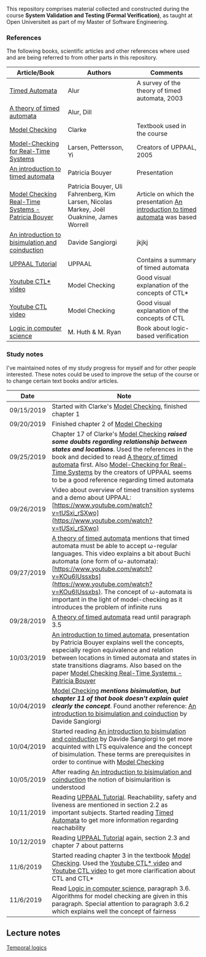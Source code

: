 
This repository comprises material collected and constructed during the course **System Validation and Testing (Formal Verification)**, as taught at Open Universiteit as part of my Master of Software Engineering.

### References

The following books, scientific articles and other references where used and are being referred to from other parts in this repository.

|Article/Book| Authors |  Comments 
|--|--|--|
[Timed Automata](https://github.com/evowilliamson/model-checking-research/blob/master/resources/Timed%20automata.pdf) | Alur | A survey of the theory of timed automata, 2003
[A theory of timed automata](https://github.com/evowilliamson/model-checking-research/blob/master/resources/A%20theory%20of%20timed%20automata.pdf) | Alur, Dill |
[Model Checking](https://github.com/evowilliamson/model-checking-research/blob/master/resources/Model-Checking%20(Personal%20digital%20copy).pdf) | Clarke | Textbook used in the course | 
 [Model-Checking for Real-Time Systems](https://github.com/evowilliamson/model-checking-research/blob/master/resources/Model-Checking%20for%20Real-Time%20Systems%20-%20Larsen%20Pettersson%20Yi.pdf) | Larsen, Pettersson, Yi | Creators of UPPAAL, 2005 |
 [An introduction to timed automata](https://github.com/evowilliamson/model-checking-research/blob/master/resources/An%20introduction%20to%20timed%20automata%20-%20Patricia%20Bouyer-Decitre.pdf) | Patricia Bouyer | Presentation |
 [Model Checking Real-Time Systems - Patricia Bouyer](https://github.com/evowilliamson/model-checking-research/blob/master/resources/Model%20Checking%20Real-Time%20Systems%20-%20Patricia%20Bouyer.pdf) | Patricia Bouyer, Uli Fahrenberg, Kim Larsen, Nicolas Markey, Joël Ouaknine, James Worrell | Article on which the presentation [An introduction to timed automata](https://github.com/evowilliamson/model-checking-research/blob/master/resources/An%20introduction%20to%20timed%20automata%20-%20Patricia%20Bouyer-Decitre.pdf) was based  |
[An introduction to bisimulation and coinduction](https://github.com/evowilliamson/model-checking-research/blob/master/resources/An%20introduction%20to%20bisimulation%20and%20coinduction.pdf) | Davide Sangiorgi  |jkjkj|
[UPPAAL Tutorial](https://github.com/evowilliamson/model-checking-research/blob/master/resources/An%20introduction%20to%20bisimulation%20and%20coinduction.pdf) | UPPAAL  |Contains a summary of timed automata|
 [Youtube CTL* video](https://www.youtube.com/watch?v=_2E5Q3CZ7g4&t=1343s) | Model Checking  |Good visual explanation of the concepts of CTL*|
[Youtube CTL video](https://www.youtube.com/watch?v=Blh060Hgbm8) | Model Checking  |Good visual explanation of the concepts of CTL|
[Logic in computer science](https://github.com/evowilliamson/model-checking-research/blob/master/resources/Logic%20in%20computer%20science(Personal%20digital%20copy).pdf) | M. Huth & M. Ryan | Book about logic-based verification|

 
### Study notes

I've maintained notes of my study progress for myself and for other people interested. These notes could be used to improve the setup of the course or to change certain text books and/or articles.

|Date| Note |
|--|--|
| 09/15/2019 | Started with Clarke's [Model Checking](https://github.com/evowilliamson/model-checking-research/blob/master/resources/Model-Checking%20(Personal%20digital%20copy).pdf), finished chapter 1 |
| 09/20/2019 | Finished chapter 2 of  [Model Checking](https://github.com/evowilliamson/model-checking-research/blob/master/resources/Model-Checking%20(Personal%20digital%20copy).pdf) |
| 09/25/2019 | Chapter 17 of Clarke's [Model Checking](https://github.com/evowilliamson/model-checking-research/blob/master/resources/Model-Checking%20(Personal%20digital%20copy).pdf) ***raised some doubts regarding relationship between states and locations***. Used the references in the book and decided to read [A theory of timed automata](https://github.com/evowilliamson/model-checking-research/blob/master/resources/A%20theory%20of%20timed%20automata.pdf) first. Also [Model-Checking for Real-Time Systems](https://github.com/evowilliamson/model-checking-research/blob/master/resources/Model-Checking%20for%20Real-Time%20Systems%20-%20Larsen%20Pettersson%20Yi.pdf) by the creators of UPPAAL seems to be a good reference regarding timed automata|
| 09/26/2019 | Video about overview of timed transition systems and a demo about UPPAAL: [https://www.youtube.com/watch?v=tUSxi_rSXwo](https://www.youtube.com/watch?v=tUSxi_rSXwo)
| 09/27/2019 | [A theory of timed automata](https://github.com/evowilliamson/model-checking-research/blob/master/resources/A%20theory%20of%20timed%20automata.pdf) mentions that timed automata must be able to accept ω-regular languages. This video explains a bit about Buchi automata (one form of ω-automata): [https://www.youtube.com/watch?v=KOu6IUssxbs](https://www.youtube.com/watch?v=KOu6IUssxbs). The concept of ω-automata is important in the light of model-checking as it introduces the problem of infinite runs  |
| 09/28/2019 | [A theory of timed automata](https://github.com/evowilliamson/model-checking-research/blob/master/resources/A%20theory%20of%20timed%20automata.pdf) read until paragraph 3.5 |
| 10/03/2019 | [An introduction to timed automata](https://github.com/evowilliamson/model-checking-research/blob/master/resources/An%20introduction%20to%20timed%20automata%20-%20Patricia%20Bouyer-Decitre.pdf), presentation by Patricia Bouyer explains well the concepts, especially region equivalence and relation between locations in timed automata and states in state transitions diagrams. Also based on the paper [Model Checking Real-Time Systems - Patricia Bouyer](https://github.com/evowilliamson/model-checking-research/blob/master/resources/Model%20Checking%20Real-Time%20Systems%20-%20Patricia%20Bouyer.pdf) |
| 10/04/2019 | [Model Checking](https://github.com/evowilliamson/model-checking-research/blob/master/resources/Model-Checking%20(Personal%20digital%20copy).pdf) ***mentions bisimulation, but chapter 11 of that book doesn't explain quiet clearly the concept***. Found another reference: [An introduction to bisimulation and coinduction](https://github.com/evowilliamson/model-checking-research/blob/master/resources/An%20introduction%20to%20bisimulation%20and%20coinduction.pdf) by Davide Sangiorgi 
| 10/04/2019 | Started reading [An introduction to bisimulation and coinduction](https://github.com/evowilliamson/model-checking-research/blob/master/resources/An%20introduction%20to%20bisimulation%20and%20coinduction.pdf) by Davide Sangiorgi to get more acquinted with LTS equivalence and the concept of bisimulation. These terms are prerequisites in order to continue with [Model Checking](https://github.com/evowilliamson/model-checking-research/blob/master/resources/Model-Checking%20(Personal%20digital%20copy).pdf)|
| 10/05/2019 | After reading [An introduction to bisimulation and coinduction](https://github.com/evowilliamson/model-checking-research/blob/master/resources/An%20introduction%20to%20bisimulation%20and%20coinduction.pdf) the notion of bisimularition is understood|
| 10/11/2019 | Reading [UPPAAL Tutorial](https://github.com/evowilliamson/model-checking-research/blob/master/resources/An%20introduction%20to%20bisimulation%20and%20coinduction.pdf). Reachability, safety and liveness are  mentioned in section 2.2 as important subjects. Started reading [Timed Automata](https://github.com/evowilliamson/model-checking-research/blob/master/resources/Timed%20automata.pdf) to get more information regarding reachability|
| 10/12/2019 | Reading [UPPAAL Tutorial](https://github.com/evowilliamson/model-checking-research/blob/master/resources/An%20introduction%20to%20bisimulation%20and%20coinduction.pdf) again, section 2.3 and chapter 7 about patterns|
| 11/6/2019 | Started reading chapter 3 in the textbook [Model Checking](https://github.com/evowilliamson/model-checking-research/blob/master/resources/Model-Checking%20(Personal%20digital%20copy).pdf). Used the [Youtube CTL* video](https://www.youtube.com/watch?v=_2E5Q3CZ7g4&t=1343s) and [Youtube CTL video](https://www.youtube.com/watch?v=Blh060Hgbm8) to get more clarification about CTL and CTL*|
| 11/6/2019 | Read [Logic in computer science](https://github.com/evowilliamson/model-checking-research/blob/master/resources/Logic%20in%20computer%20science(Personal%20digital%20copy).pdf), paragraph 3.6. Algorithms for model checking are given in this paragraph. Special attention to paragraph 3.6.2 which explains well the concept of fairness|

## Lecture notes

[Temporal logics](https://github.com/evowilliamson/formal-verification/blob/master/temporal_logics.md)

<!--stackedit_data:
eyJoaXN0b3J5IjpbMjAzNTc1NDQ0NiwtMTQwNDk3NzQ1NSwtMT
c5Njc1Mzg1NCwtMTYwOTYwMjc4MywtNjU3NTI0NzQyLC0xNjEy
OTU3MywxNjE4OTUzMTEsLTY1NDM0MzY1OCwxMjM3ODM0MDMxLC
0yMTM5Mjc3OTE3LC01OTk3OTAwMDEsMTA0MTI2OTMwMywxNjcx
NzI0MDMsMTIzMjQ1NjMyMiwtMTM5ODI3NzM3NywyMDA3MjMwNT
QyLC0yNDYxODU4NjAsLTEwNTYyMTA1NzcsMzE5NjI5NzEsLTgx
MTU3ODM4Nl19
-->